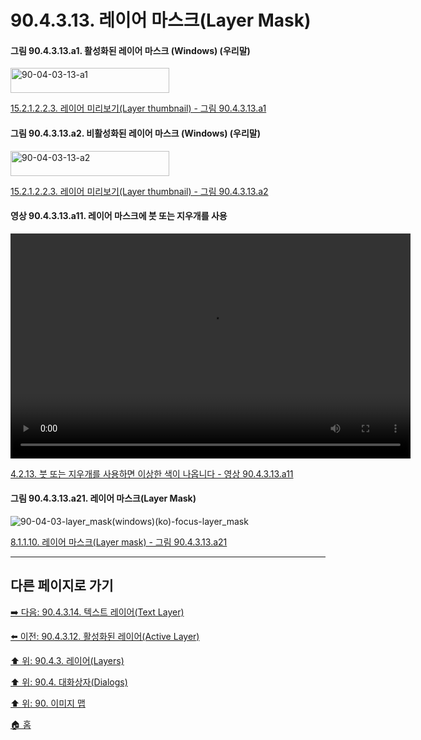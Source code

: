 # 90.4.3.13. 레이어 마스크(Layer Mask)

<a id="90-04-03-13-a1"></a>

#### 그림 90.4.3.13.a1. 활성화된 레이어 마스크 (Windows) (우리말)
<img width="254" height="40" alt="90-04-03-13-a1" src="https://github.com/wonder13662/gimp/assets/15767104/e1f746fb-8074-4aa2-b4d0-92587902aed0" />

[15.2.1.2.2.3. 레이어 미리보기(Layer thumbnail) - 그림 90.4.3.13.a1](./15-02-01-02-02-03-layer_thumbnail.md#90-04-03-13-a1)

<a id="90-04-03-13-a2"></a>

#### 그림 90.4.3.13.a2. 비활성화된 레이어 마스크 (Windows) (우리말)
<img width="254" height="40" alt="90-04-03-13-a2" src="https://github.com/wonder13662/gimp/assets/15767104/20ec58ac-b53f-4a28-b76e-e0e04d34c71b" />

[15.2.1.2.2.3. 레이어 미리보기(Layer thumbnail) - 그림 90.4.3.13.a2](./15-02-01-02-02-03-layer_thumbnail.md#90-04-03-13-a2)

<a id="90-04-03-13-a11"></a>

#### 영상 90.4.3.13.a11. 레이어 마스크에 붓 또는 지우개를 사용
<video controls="controls" width="640" height="360" environment="MacOS:Sonoma 14.2.1 GIMP 2.10.36" src="https://github.com/wonder13662/gimp/assets/15767104/f1463207-278b-49b4-8b84-9ebf053253d1"></video>

[4.2.13. 붓 또는 지우개를 사용하면 이상한 색이 나옵니다 - 영상 90.4.3.13.a11](./04-02-13-unexpected-colors-when-trying-to-use-a-brush-or-eraser.md#90-04-03-13-a11)

<a id="90-04-03-13-a21"></a>

#### 그림 90.4.3.13.a21. 레이어 마스크(Layer Mask)
![90-04-03-layer_mask(windows)(ko)-focus-layer_mask](https://github.com/wonder13662/gimp/assets/15767104/4c7a0323-5473-498f-bfaa-7ebe1caaf5b6)

[8.1.1.10. 레이어 마스크(Layer mask) - 그림 90.4.3.13.a21](./08-01-01-10-layer_mask.md#90-04-03-13-a21)

***

## 다른 페이지로 가기

[➡️ 다음: 90.4.3.14. 텍스트 레이어(Text Layer)](./90-04-03-14-text_layer.md)

[⬅️ 이전: 90.4.3.12. 활성화된 레이어(Active Layer)](./90-04-03-12-active_layer.md)

[⬆️ 위: 90.4.3. 레이어(Layers)](./90-04-03-00-layers.md)

[⬆️ 위: 90.4. 대화상자(Dialogs)](./90-04-00-dialogs.md)

[⬆️ 위: 90. 이미지 맵](./90-00-image-map.md)

[🏠 홈](./00-home.md)
